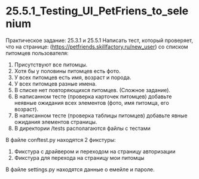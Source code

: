 # 25.5.1_Testing_UI_PetFriens_to_selenium

Практическое задание: 25.3.1 и 25.5.1 Написать тест, который проверяет, что на странице: (https://petfriends.skillfactory.ru/new_user) со списком питомцев пользователя:

1. Присутствуют все питомцы.
2. Хотя бы у половины питомцев есть фото.
3. У всех питомцев есть имя, возраст и порода.
4. У всех питомцев разные имена.
5. В списке нет повторяющихся питомцев. (Сложное задание).
6. В написанном тесте (проверка карточек питомцев) добавьте неявные ожидания всех элементов (фото, имя питомца, его возраст).
7. В написанном тесте (проверка таблицы питомцев) добавьте явные ожидания элементов страницы.
8. В директории /tests располагаются файлы с тестами

В файле conftest.py находятся 2 фикстуры:

  1. Фикстура с драйвером и переходом на страницу авторизации
  2. Фикстура для перехода на страницу мои питомцы
     
В файле settings.py находятся данные о емейле и пароле.
